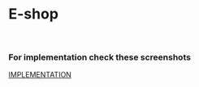 # E-shop
<br>

### For implementation check these screenshots

[IMPLEMENTATION](https://github.com/harsimran24/E-shop/tree/master/implementation-screenshots)
